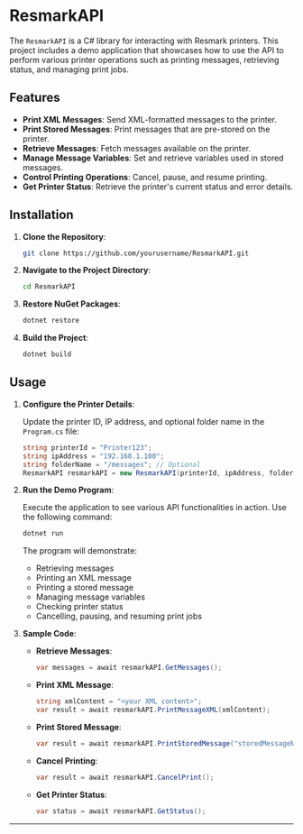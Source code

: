 # ResmarkAPI

The `ResmarkAPI` is a C# library for interacting with Resmark printers. This project includes a demo application that showcases how to use the API to perform various printer operations such as printing messages, retrieving status, and managing print jobs.

## Features

- **Print XML Messages**: Send XML-formatted messages to the printer.
- **Print Stored Messages**: Print messages that are pre-stored on the printer.
- **Retrieve Messages**: Fetch messages available on the printer.
- **Manage Message Variables**: Set and retrieve variables used in stored messages.
- **Control Printing Operations**: Cancel, pause, and resume printing.
- **Get Printer Status**: Retrieve the printer's current status and error details.
 
## Installation

1. **Clone the Repository**:
    ```bash
    git clone https://github.com/yourusername/ResmarkAPI.git
    ```

2. **Navigate to the Project Directory**:
    ```bash
    cd ResmarkAPI
    ```

3. **Restore NuGet Packages**:
    ```bash
    dotnet restore
    ```

4. **Build the Project**:
    ```bash
    dotnet build
    ```

## Usage

1. **Configure the Printer Details**:

    Update the printer ID, IP address, and optional folder name in the `Program.cs` file:
    ```csharp
    string printerId = "Printer123";
    string ipAddress = "192.168.1.100";
    string folderName = "/messages"; // Optional
    ResmarkAPI resmarkAPI = new ResmarkAPI(printerId, ipAddress, folderName);
    ```

2. **Run the Demo Program**:

    Execute the application to see various API functionalities in action. Use the following command:
    ```bash
    dotnet run
    ```

    The program will demonstrate:
    - Retrieving messages
    - Printing an XML message
    - Printing a stored message
    - Managing message variables
    - Checking printer status
    - Cancelling, pausing, and resuming print jobs

3. **Sample Code**:

    - **Retrieve Messages**:
      ```csharp
      var messages = await resmarkAPI.GetMessages();
      ```

    - **Print XML Message**:
      ```csharp
      string xmlContent = "<your XML content>";
      var result = await resmarkAPI.PrintMessageXML(xmlContent);
      ```

    - **Print Stored Message**:
      ```csharp
      var result = await resmarkAPI.PrintStoredMessage("storedMessageName");
      ```

    - **Cancel Printing**:
      ```csharp
      var result = await resmarkAPI.CancelPrint();
      ```

    - **Get Printer Status**:
      ```csharp
      var status = await resmarkAPI.GetStatus();
      ```
--- 
